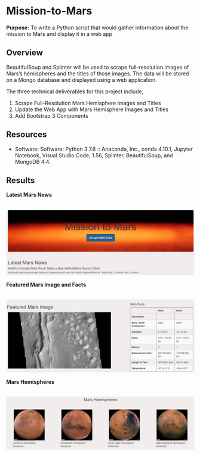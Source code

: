 # Mission-to-Mars
**Purpose:**  To write a Python script that would gather information about the mission to Mars and display it in a web app<br />

## Overview
BeautifulSoup and Splinter will be used to scrape full-resolution images of Mars’s hemispheres and the titles of those images. The data will be stored on a Mongo database and displayed using a web application. 

The three technical deliverables for this project include,

1. Scrape Full-Resolution Mars Hemisphere Images and Titles
2. Update the Web App with Mars Hemisphere Images and Titles
3. Add Bootstrap 3 Components

## Resources
- Software: Software: Python 3.7.6 :: Anaconda, Inc., conda 4.10.1, Jupyter Notebook, Visual Studio Code, 1.56, Splinter, BeautifulSoup, and MongoDB 4.4.


## Results

**Latest Mars News** <br />

<br /> ![Image](Resources/Mars_latest_news.png) <br />

**Featured Mars Image and Facts** <br />

<br /> ![Image](Resources/Mars_image_facts.png) <br />

**Mars Hemispheres** <br />

<br /> ![Image](Resources/Mars_hemispheres.png) <br />

